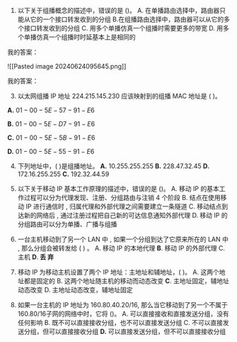 01. 以下关于组播概念的描述中，错误的是 ()。
A. 在单播路由选择中，路由器只能从它的一个接口转发收到的分组
B.在组播路由选择中，路由器可以从它的多个接口转发收到的分组
C. 用多个单播仿真一个组播时需要更多的带宽
D. 用多个单播仿真一个组播时时延基本上是相同的

我的答案：


![[Pasted image 20240624095645.png]]


我的答案：

03. 以太网组播 IP 地址 224.215.145.230 应该映射到的组播 MAC 地址是 ( )。

$\mathbf{A. }$ $01- 00- 5E- 57- 91- E6$

$\mathbf{B. }$ $01- 00- 5E- D7- 91- E6$

$\mathbf{C. }$ $01- 00- 5E- 5B- 91- E6$

$\mathbf{D. }$ $01- 00- 5E- 55- 91- E6$

04. 下列地址中，( )是组播地址。
$\mathbf{A. }$ 10.255.255.255
$\mathbf{B. }$ 228.47.32.45
$\mathbf{D. }$ 172.16.255.255
$\mathbf{C. }$ 192.32.44.59

01. 以下关于移动 IP 基本工作原理的描述中，错误的是 ()。
A. 移动 IP 的基本工作过程可以分为代理发现、注册、分组路由与注销 4 个阶段
B. 结点在使用移动 IP 进行通信时 , 归属代理和外部代理之间需要建立一条隧道 
C. 移动结点到达新的网络后 , 通过注册过程把自己新的可达信息通知外部代理
D. 移动 IP 的分组路由可以分为单播、广播与组播

02. 一台主机移动到了另一个 LAN 中 , 如果一个分组到达了它原来所在的 LAN 中 , 那么分组会被转发给 ( ) 。
A. 移动 IP 的本地代理
$\mathbf{B}.$ 移动 IP 的外部代理
C. 主机
$\mathbf{D} . \textbf{ 丢 弃 }$

03. 移动 IP 为移动主机设置了两个 IP 地址：主地址和辅地址，( )。
A. 这两个地址都是固定的 
B. 这两个地址随主机的移动而动态改变
$\mathbf{C} .$ 主地址固定，辅地址动态改变 
D. 主地址动态改变，辅地址固定

04. 如果一台主机的 IP 地址为 160.80.40.20/16, 那么当它移动到了另一个不属于 160.80/16子网的网络中时，它将 ()。
A. 可以直接接收和直接发送分组，没有任何影响
B. 既不可以直接接收分组，也不可以直接发送分组
C. 不可以直接发送分组，但可以直接接收分组
$\mathbf{D.}$ 可以直接发送分组，但不可以直接接收分组



